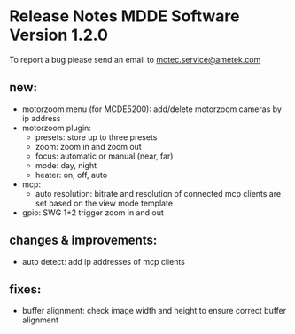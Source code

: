 Release Notes MDDE Software Version 1.2.0
=========================================

To report a bug please send an email to motec.service@ametek.com

new: 
----

- motorzoom menu (for MCDE5200): add/delete motorzoom cameras by ip address
- motorzoom plugin:
  - presets: store up to three presets
  - zoom: zoom in and zoom out
  - focus: automatic or manual (near, far)
  - mode: day, night
  - heater: on, off, auto
- mcp:
  - auto resolution: bitrate and resolution of connected mcp clients are set based on the view mode template
- gpio: SWG 1+2 trigger zoom in and out
    
changes & improvements: 
-----------------------

- auto detect: add ip addresses of mcp clients

fixes: 
------

- buffer alignment: check image width and height to ensure correct buffer alignment
    
